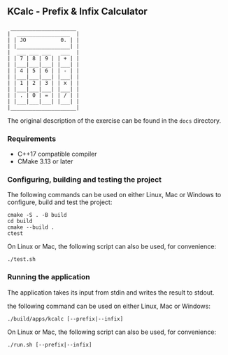 ## KCalc - Prefix & Infix Calculator

     _____________________
    |  _________________  |
    | | JO           0. | |
    | |_________________| |
    |  ___ ___ ___   ___  |
    | | 7 | 8 | 9 | | + | |
    | |___|___|___| |___| |
    | | 4 | 5 | 6 | | - | |
    | |___|___|___| |___| |
    | | 1 | 2 | 3 | | x | |
    | |___|___|___| |___| |
    | | . | 0 | = | | / | |
    | |___|___|___| |___| |
    |_____________________|

The original description of the exercise can be found in the `docs` directory.

### Requirements

 - C++17 compatible compiler
 - CMake 3.13 or later

### Configuring, building and testing the project

The following commands can be used on either Linux, Mac or Windows to configure,
build and test the project:

```
cmake -S . -B build
cd build
cmake --build .
ctest
```

On Linux or Mac, the following script can also be used, for convenience:

```
./test.sh
```

### Running the application

The application takes its input from stdin and writes the result to stdout.

the following command can be used on either Linux, Mac or Windows:

```
./build/apps/kcalc [--prefix|--infix]
```

On Linux or Mac, the following script can also be used, for convenience:

```
./run.sh [--prefix|--infix]
```
